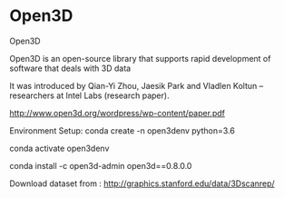 # Open3D
Open3D

Open3D is an open-source library that supports rapid development of software that deals with 3D data

It was introduced by Qian-Yi Zhou, Jaesik Park and Vladlen Koltun – researchers at Intel Labs (research paper). 

http://www.open3d.org/wordpress/wp-content/paper.pdf

Environment Setup:
conda create -n open3denv python=3.6

conda activate open3denv

conda install -c open3d-admin open3d==0.8.0.0

Download dataset from : http://graphics.stanford.edu/data/3Dscanrep/
